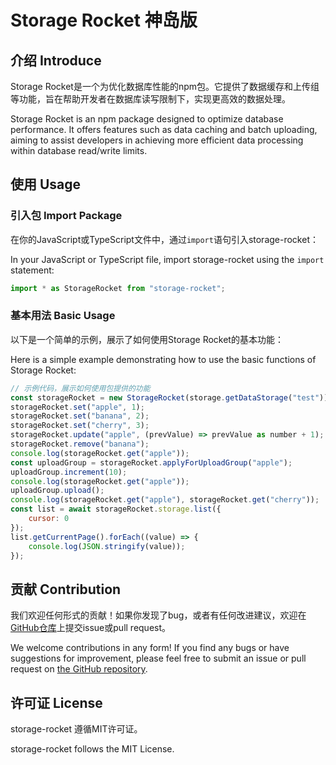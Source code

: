 # Storage Rocket 神岛版

## 介绍 Introduce

Storage Rocket是一个为优化数据库性能的npm包。它提供了数据缓存和上传组等功能，旨在帮助开发者在数据库读写限制下，实现更高效的数据处理。

Storage Rocket is an npm package designed to optimize database performance. It offers features such as data caching and batch uploading, aiming to assist developers in achieving more efficient data processing within database read/write limits.

## 使用 Usage

### 引入包 Import Package

在你的JavaScript或TypeScript文件中，通过`import`语句引入storage-rocket：

In your JavaScript or TypeScript file, import storage-rocket using the `import` statement:

```javascript
import * as StorageRocket from "storage-rocket";
```

### 基本用法 Basic Usage

以下是一个简单的示例，展示了如何使用Storage Rocket的基本功能：

Here is a simple example demonstrating how to use the basic functions of Storage Rocket:

```javascript
// 示例代码，展示如何使用包提供的功能
const storageRocket = new StorageRocket(storage.getDataStorage("test"));
storageRocket.set("apple", 1);
storageRocket.set("banana", 2);
storageRocket.set("cherry", 3);
storageRocket.update("apple", (prevValue) => prevValue as number + 1);
storageRocket.remove("banana");
console.log(storageRocket.get("apple"));
const uploadGroup = storageRocket.applyForUploadGroup("apple");
uploadGroup.increment(10);
console.log(storageRocket.get("apple"));
uploadGroup.upload();
console.log(storageRocket.get("apple"), storageRocket.get("cherry"));
const list = await storageRocket.storage.list({
    cursor: 0
});
list.getCurrentPage().forEach((value) => {
    console.log(JSON.stringify(value));
});
```

## 贡献 Contribution

我们欢迎任何形式的贡献！如果你发现了bug，或者有任何改进建议，欢迎在[GitHub仓库](https://github.com/Qck320923/StorageRocket)上提交issue或pull request。

We welcome contributions in any form! If you find any bugs or have suggestions for improvement, please feel free to submit an issue or pull request on [the GitHub repository](https://github.com/Qck320923/StorageRocket).

## 许可证 License

storage-rocket 遵循MIT许可证。

storage-rocket follows the MIT License.